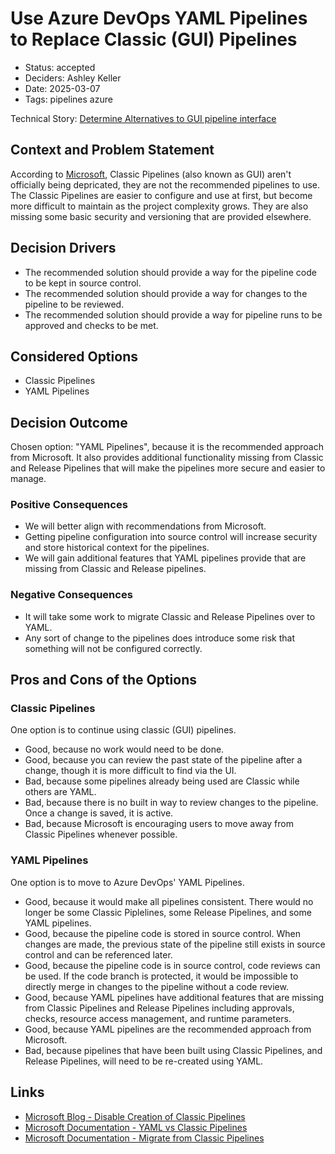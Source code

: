 # Use Azure DevOps YAML Pipelines to Replace Classic (GUI) Pipelines

- Status: accepted
- Deciders: Ashley Keller
- Date: 2025-03-07
- Tags: pipelines azure

Technical Story: [Determine Alternatives to GUI pipeline interface](https://qodexsolutions.atlassian.net/browse/HRE-316)

## Context and Problem Statement

According to [Microsoft](https://devblogs.microsoft.com/devops/disable-creation-of-classic-pipelines/), Classic Pipelines (also known as GUI) aren't officially being depricated, they are not the recommended pipelines to use. The Classic Pipelines are easier to configure and use at first, but become more difficult to maintain as the project complexity grows. They are also missing some basic security and versioning that are provided elsewhere.

## Decision Drivers

- The recommended solution should provide a way for the pipeline code to be kept in source control.
- The recommended solution should provide a way for changes to the pipeline to be reviewed.
- The recommended solution should provide a way for pipeline runs to be approved and checks to be met.

## Considered Options

- Classic Pipelines
- YAML Pipelines

## Decision Outcome

Chosen option: "YAML Pipelines", because it is the recommended approach from Microsoft. It also provides additional functionality missing from Classic and Release Pipelines that will make the pipelines more secure and easier to manage.

### Positive Consequences

- We will better align with recommendations from Microsoft.
- Getting pipeline configuration into source control will increase security and store historical context for the pipelines.
- We will gain additional features that YAML pipelines provide that are missing from Classic and Release pipelines.

### Negative Consequences

- It will take some work to migrate Classic and Release Pipelines over to YAML.
- Any sort of change to the pipelines does introduce some risk that something will not be configured correctly.

## Pros and Cons of the Options

### Classic Pipelines

One option is to continue using classic (GUI) pipelines.

- Good, because no work would need to be done.
- Good, because you can review the past state of the pipeline after a change, though it is more difficult to find via the UI.
- Bad, because some pipelines already being used are Classic while others are YAML.
- Bad, because there is no built in way to review changes to the pipeline. Once a change is saved, it is active.
- Bad, because Microsoft is encouraging users to move away from Classic Pipelines whenever possible.

### YAML Pipelines

One option is to move to Azure DevOps' YAML Pipelines.

- Good, because it would make all pipelines consistent. There would no longer be some Classic Piplelines, some Release Pipelines, and some YAML pipelines.
- Good, because the pipeline code is stored in source control. When changes are made, the previous state of the pipeline still exists in source control and can be referenced later.
- Good, because the pipeline code is in source control, code reviews can be used. If the code branch is protected, it would be impossible to directly merge in changes to the pipeline without a code review.
- Good, because YAML pipelines have additional features that are missing from Classic Pipelines and Release Pipelines including approvals, checks, resource access management, and runtime parameters.
- Good, because YAML pipelines are the recommended approach from Microsoft.
- Bad, because pipelines that have been built using Classic Pipelines, and Release Pipelines, will need to be re-created using YAML.

## Links

- [Microsoft Blog - Disable Creation of Classic Pipelines](https://devblogs.microsoft.com/devops/disable-creation-of-classic-pipelines/)
- [Microsoft Documentation - YAML vs Classic Pipelines](https://learn.microsoft.com/en-us/azure/devops/pipelines/get-started/pipelines-get-started?view=azure-devops)
- [Microsoft Documentation - Migrate from Classic Pipelines](https://learn.microsoft.com/en-us/azure/devops/pipelines/release/from-classic-pipelines?view=azure-devops)